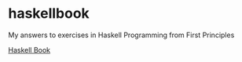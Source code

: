 # haskellbook
My answers to exercises in Haskell Programming from First Principles

[Haskell Book](http://haskellbook.com/)
